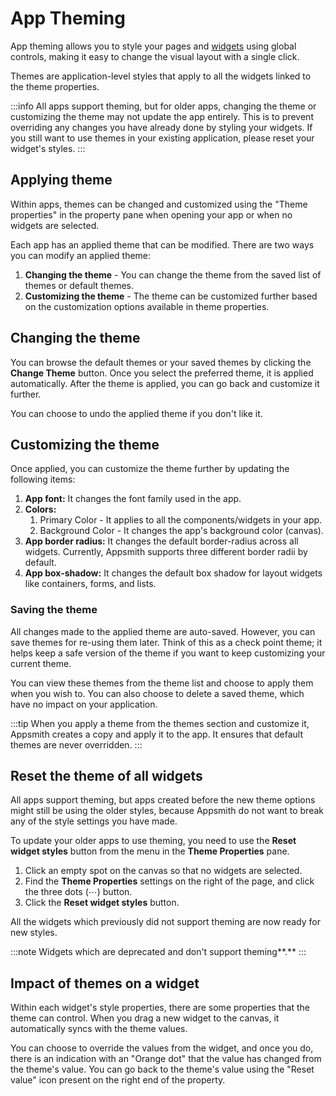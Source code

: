 # App Theming

App theming allows you to style your pages and [widgets](/reference/widgets/) using global controls, making it easy to change the visual layout with a single click.

 <VideoEmbed host="youtube" videoId="v6Lc3p6lv7o" title="How to use App themes" caption="How to use App themes"/>

Themes are application-level styles that apply to all the widgets linked to the theme properties.

:::info
All apps support theming, but for older apps, changing the theme or customizing the theme may not update the app entirely. This is to prevent overriding any changes you have already done by styling your widgets. If you still want to use themes in your existing application, please reset your widget's styles.
:::

## Applying theme

Within apps, themes can be changed and customized using the "Theme properties" in the property pane when opening your app or when no widgets are selected.

Each app has an applied theme that can be modified. There are two ways you can modify an applied theme:

1. **Changing the theme** - You can change the theme from the saved list of themes or default themes.
2. **Customizing the theme** - The theme can be customized further based on the customization options available in theme properties.

## **Changing the theme**

You can browse the default themes or your saved themes by clicking the **Change Theme** button. Once you select the preferred theme, it is applied automatically. After the theme is applied, you can go back and customize it further.

You can choose to undo the applied theme if you don't like it.

## **Customizing the theme**

Once applied, you can customize the theme further by updating the following items:

1. **App font:** It changes the font family used in the app.
2. **Colors:**
   1. Primary Color - It applies to all the components/widgets in your app.
   2. Background Color - It changes the app's background color (canvas).
3. **App border radius:** It changes the default border-radius across all widgets. Currently, Appsmith supports three different border radii by default.
4. **App box-shadow:** It changes the default box shadow for layout widgets like containers, forms, and lists.

### **Saving the theme**

All changes made to the applied theme are auto-saved. However, you can save themes for re-using them later. Think of this as a check point theme; it helps keep a safe version of the theme if you want to keep customizing your current theme.

You can view these themes from the theme list and choose to apply them when you wish to. You can also choose to delete a saved theme, which have no impact on your application.

:::tip
When you apply a theme from the themes section and customize it, Appsmith creates a copy and apply it to the app. It ensures that default themes are never overridden.
:::

## ​Reset the theme of all widgets

All apps support theming, but apps created before the new theme options might still be using the older styles, because Appsmith do not want to break any of the style settings you have made.

To update your older apps to use theming, you need to use the **Reset widget styles** button from the menu in the **Theme Properties** pane.

<VideoEmbed host="youtube" videoId="6W-EIPKCNK8" title="Reset all Widget Styles" caption="Reset all Widget Styles"/>



1. Click an empty spot on the canvas so that no widgets are selected.
2. Find the **Theme Properties** settings on the right of the page, and click the three dots (⋯) button.
3. Click the **Reset widget styles** button.

All the widgets which previously did not support theming are now ready for new styles.

:::note
Widgets which are deprecated and don't support theming**.**
:::

## Impact of themes on a widget

Within each widget's style properties, there are some properties that the theme can control. When you drag a new widget to the canvas, it automatically syncs with the theme values.

You can choose to override the values from the widget, and once you do, there is an indication with an "Orange dot" that the value has changed from the theme's value. You can go back to the theme's value using the "Reset value" icon present on the right end of the property.

